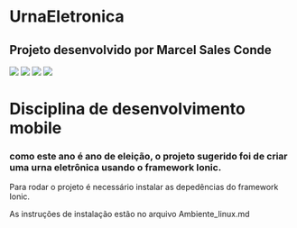 # UrnaEletronica

## Projeto desenvolvido por Marcel Sales Conde
<div>    
  <a href="https://instagram.com/marcel_conde1" target="_blank"><img src="https://img.shields.io/badge/-Instagram-%23E4405F?style=for-the-badge&logo=instagram&logoColor=white" target="_blank"></a>
  <a href="https://twitter/marcel_conde1" target="_blank"><img src="https://img.shields.io/badge/Twitter-7289DA?style=for-the-badge&logo=twitter&logoColor=white" target="_blank"></a> 
  <a href = "mailto:marcel.conde@hotmail.com"><img src="https://img.shields.io/badge/-hotmail-%23333?style=for-the-badge&logo=hotmail&logoColor=white" target="_blank"></a>
  <a href="https://www.linkedin.com/in/marcel-sales-conde-7153a19b/" target="_blank"><img src="https://img.shields.io/badge/-LinkedIn-%230077B5?style=for-the-badge&logo=linkedin&logoColor=white" target="_blank"></a> 
</div>

#
# Disciplina de desenvolvimento mobile

### como este ano é ano de eleição, o projeto sugerido foi de criar uma urna eletrônica usando o framework Ionic.

  Para rodar o projeto é necessário instalar as depedências do framework Ionic.
 
As instruções de instalação estão no arquivo Ambiente_linux.md
